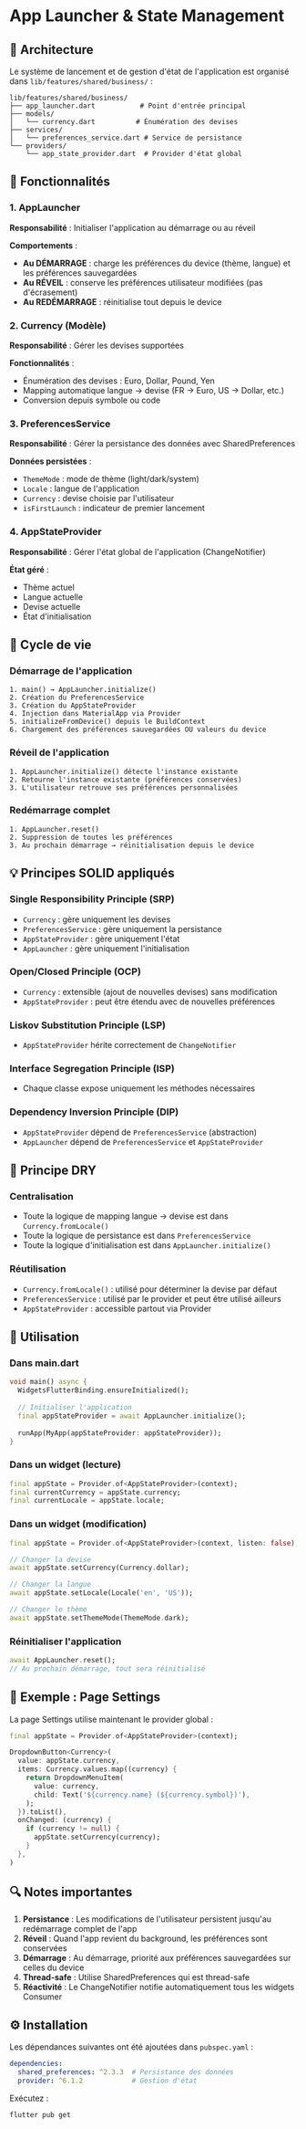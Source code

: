 # App Launcher & State Management

## 📁 Architecture

Le système de lancement et de gestion d'état de l'application est organisé dans `lib/features/shared/business/` :

```
lib/features/shared/business/
├── app_launcher.dart           # Point d'entrée principal
├── models/
│   └── currency.dart          # Énumération des devises
├── services/
│   └── preferences_service.dart # Service de persistance
└── providers/
    └── app_state_provider.dart  # Provider d'état global
```

## 🎯 Fonctionnalités

### 1. AppLauncher
**Responsabilité** : Initialiser l'application au démarrage ou au réveil

**Comportements** :
- **Au DÉMARRAGE** : charge les préférences du device (thème, langue) et les préférences sauvegardées
- **Au RÉVEIL** : conserve les préférences utilisateur modifiées (pas d'écrasement)
- **Au REDÉMARRAGE** : réinitialise tout depuis le device

### 2. Currency (Modèle)
**Responsabilité** : Gérer les devises supportées

**Fonctionnalités** :
- Énumération des devises : Euro, Dollar, Pound, Yen
- Mapping automatique langue → devise (FR → Euro, US → Dollar, etc.)
- Conversion depuis symbole ou code

### 3. PreferencesService
**Responsabilité** : Gérer la persistance des données avec SharedPreferences

**Données persistées** :
- `ThemeMode` : mode de thème (light/dark/system)
- `Locale` : langue de l'application
- `Currency` : devise choisie par l'utilisateur
- `isFirstLaunch` : indicateur de premier lancement

### 4. AppStateProvider
**Responsabilité** : Gérer l'état global de l'application (ChangeNotifier)

**État géré** :
- Thème actuel
- Langue actuelle
- Devise actuelle
- État d'initialisation

## 🔄 Cycle de vie

### Démarrage de l'application
```
1. main() → AppLauncher.initialize()
2. Création du PreferencesService
3. Création du AppStateProvider
4. Injection dans MaterialApp via Provider
5. initializeFromDevice() depuis le BuildContext
6. Chargement des préférences sauvegardées OU valeurs du device
```

### Réveil de l'application
```
1. AppLauncher.initialize() détecte l'instance existante
2. Retourne l'instance existante (préférences conservées)
3. L'utilisateur retrouve ses préférences personnalisées
```

### Redémarrage complet
```
1. AppLauncher.reset()
2. Suppression de toutes les préférences
3. Au prochain démarrage → réinitialisation depuis le device
```

## 💡 Principes SOLID appliqués

### Single Responsibility Principle (SRP)
- `Currency` : gère uniquement les devises
- `PreferencesService` : gère uniquement la persistance
- `AppStateProvider` : gère uniquement l'état
- `AppLauncher` : gère uniquement l'initialisation

### Open/Closed Principle (OCP)
- `Currency` : extensible (ajout de nouvelles devises) sans modification
- `AppStateProvider` : peut être étendu avec de nouvelles préférences

### Liskov Substitution Principle (LSP)
- `AppStateProvider` hérite correctement de `ChangeNotifier`

### Interface Segregation Principle (ISP)
- Chaque classe expose uniquement les méthodes nécessaires

### Dependency Inversion Principle (DIP)
- `AppStateProvider` dépend de `PreferencesService` (abstraction)
- `AppLauncher` dépend de `PreferencesService` et `AppStateProvider`

## 🔨 Principe DRY

### Centralisation
- Toute la logique de mapping langue → devise est dans `Currency.fromLocale()`
- Toute la logique de persistance est dans `PreferencesService`
- Toute la logique d'initialisation est dans `AppLauncher.initialize()`

### Réutilisation
- `Currency.fromLocale()` : utilisé pour déterminer la devise par défaut
- `PreferencesService` : utilisé par le provider et peut être utilisé ailleurs
- `AppStateProvider` : accessible partout via Provider

## 📖 Utilisation

### Dans main.dart
```dart
void main() async {
  WidgetsFlutterBinding.ensureInitialized();
  
  // Initialiser l'application
  final appStateProvider = await AppLauncher.initialize();
  
  runApp(MyApp(appStateProvider: appStateProvider));
}
```

### Dans un widget (lecture)
```dart
final appState = Provider.of<AppStateProvider>(context);
final currentCurrency = appState.currency;
final currentLocale = appState.locale;
```

### Dans un widget (modification)
```dart
final appState = Provider.of<AppStateProvider>(context, listen: false);

// Changer la devise
await appState.setCurrency(Currency.dollar);

// Changer la langue
await appState.setLocale(Locale('en', 'US'));

// Changer le thème
await appState.setThemeMode(ThemeMode.dark);
```

### Réinitialiser l'application
```dart
await AppLauncher.reset();
// Au prochain démarrage, tout sera réinitialisé
```

## 🎨 Exemple : Page Settings

La page Settings utilise maintenant le provider global :

```dart
final appState = Provider.of<AppStateProvider>(context);

DropdownButton<Currency>(
  value: appState.currency,
  items: Currency.values.map((currency) {
    return DropdownMenuItem(
      value: currency,
      child: Text('${currency.name} (${currency.symbol})'),
    );
  }).toList(),
  onChanged: (currency) {
    if (currency != null) {
      appState.setCurrency(currency);
    }
  },
)
```

## 🔍 Notes importantes

1. **Persistance** : Les modifications de l'utilisateur persistent jusqu'au redémarrage complet de l'app
2. **Réveil** : Quand l'app revient du background, les préférences sont conservées
3. **Démarrage** : Au démarrage, priorité aux préférences sauvegardées sur celles du device
4. **Thread-safe** : Utilise SharedPreferences qui est thread-safe
5. **Réactivité** : Le ChangeNotifier notifie automatiquement tous les widgets Consumer

## ⚙️ Installation

Les dépendances suivantes ont été ajoutées dans `pubspec.yaml` :

```yaml
dependencies:
  shared_preferences: ^2.3.3  # Persistance des données
  provider: ^6.1.2            # Gestion d'état
```

Exécutez :
```bash
flutter pub get
```


